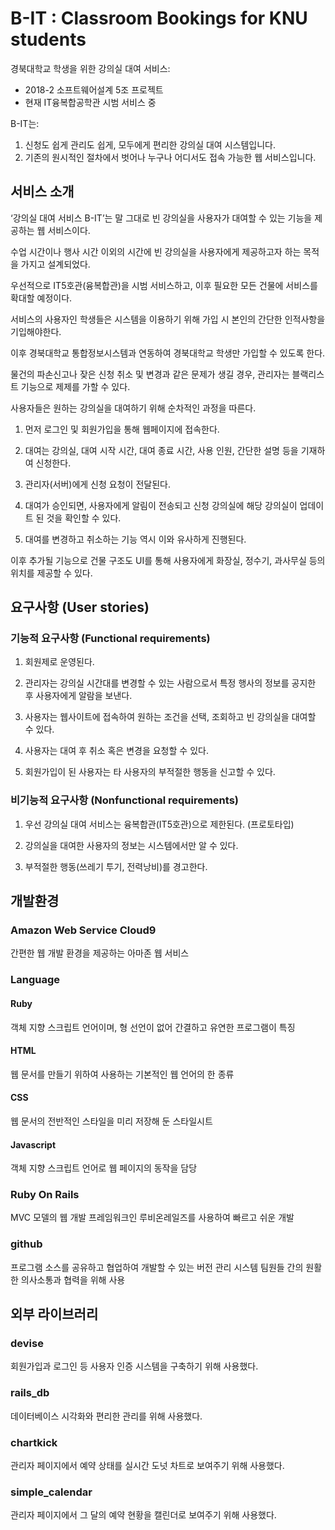 
# B-IT : Classroom Bookings for KNU students
경북대학교 학생을 위한 강의실 대여 서비스:
- 2018-2 소프트웨어설계 5조 프로젝트
- 현재 IT융복합공학관 시범 서비스 중

B-IT는:
1. 신청도 쉽게 관리도 쉽게, 모두에게 편리한 강의실 대여 시스템입니다.
2. 기존의 원시적인 절차에서 벗어나 누구나 어디서도 접속 가능한 웹 서비스입니다.

## 서비스 소개
‘강의실 대여 서비스 B-IT’는 말 그대로 빈 강의실을 사용자가 대여할 수 있는 기능을 제공하는 웹 서비스이다.<br>

수업 시간이나 행사 시간 이외의 시간에 빈 강의실을 사용자에게 제공하고자 하는 목적을 가지고 설계되었다.<br>

우선적으로 IT5호관(융복합관)을 시범 서비스하고, 이후 필요한 모든 건물에 서비스를 확대할 예정이다.

서비스의 사용자인 학생들은 시스템을 이용하기 위해 가입 시 본인의 간단한 인적사항을 기입해야한다.<br>

이후 경북대학교 통합정보시스템과 연동하여 경북대학교 학생만 가입할 수 있도록 한다.<br>

물건의 파손신고나 잦은 신청 취소 및 변경과 같은 문제가 생길 경우, 관리자는 블랙리스트 기능으로 제제를 가할 수 있다.

사용자들은 원하는 강의실을 대여하기 위해 순차적인 과정을 따른다.<br>
1. 먼저 로그인 및 회원가입을 통해 웹페이지에 접속한다.<br>

2. 대여는 강의실, 대여 시작 시간, 대여 종료 시간, 사용 인원, 간단한 설명 등을 기재하여 신청한다.<br>

3. 관리자(서버)에게 신청 요청이 전달된다.<br>

4. 대여가 승인되면, 사용자에게 알림이 전송되고 신청 강의실에 해당 강의실이 업데이트 된 것을 확인할 수 있다.<br>

5. 대여를 변경하고 취소하는 기능 역시 이와 유사하게 진행된다.<br>

이후 추가될 기능으로 건물 구조도 UI를 통해 사용자에게 화장실, 정수기, 과사무실 등의 위치를 제공할 수 있다.

## 요구사항 (User stories)
### 기능적 요구사항 (Functional requirements)
 1. 회원제로 운영된다.
 
 2. 관리자는 강의실 시간대를 변경할 수 있는 사람으로서 특정 행사의 정보를 공지한 후 사용자에게 알람을 보낸다.
 
 3. 사용자는 웹사이트에 접속하여 원하는 조건을 선택, 조회하고 빈 강의실을 대여할 수 있다.
 
 4. 사용자는 대여 후 취소 혹은 변경을 요청할 수 있다.
 
 5. 회원가입이 된 사용자는 타 사용자의 부적절한 행동을 신고할 수 있다.
 
 ### 비기능적 요구사항 (Nonfunctional requirements)
 1. 우선 강의실 대여 서비스는 융복합관(IT5호관)으로 제한된다. (프로토타입)
 
 2. 강의실을 대여한 사용자의 정보는 시스템에서만 알 수 있다.
 
 3. 부적절한 행동(쓰레기 투기, 전력낭비)를 경고한다.

## 개발환경
### Amazon Web Service Cloud9
간편한 웹 개발 환경을 제공하는 아마존 웹 서비스 
### Language
#### Ruby
객체 지향 스크립트 언어이며, 형 선언이 없어 간결하고 유연한	프로그램이 특징 
	
#### HTML
웹 문서를 만들기 위하여 사용하는 기본적인 웹 언어의 한 종류 

#### CSS
웹 문서의 전반적인 스타일을 미리 저장해 둔 스타일시트
	
#### Javascript 
객체 지향 스크립트 언어로 웹 페이지의 동작을 담당

### Ruby On Rails
MVC 모델의 웹 개발 프레임워크인 루비온레일즈를 사용하여 빠르고 쉬운 개발
### github
프로그램 소스를 공유하고 협업하여 개발할 수 있는 버전 관리 시스템 팀원들 간의 원활한 의사소통과 협력을 위해 사용

## 외부 라이브러리
### devise
회원가입과 로그인 등 사용자 인증 시스템을 구축하기 위해 사용했다.
### rails_db
데이터베이스 시각화와 편리한 관리를 위해 사용했다.
### chartkick
관리자 페이지에서 예약 상태를 실시간 도넛 차트로 보여주기 위해 사용했다.
### simple_calendar
관리자 페이지에서 그 달의 예약 현황을 캘린더로 보여주기 위해 사용했다.
